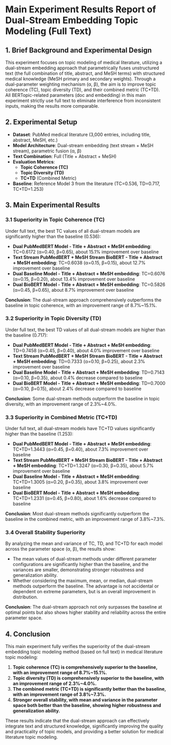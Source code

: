 # Main Experiment Results Report of Dual-Stream Embedding Topic Modeling (Full Text)

## 1. Brief Background and Experimental Design

This experiment focuses on topic modeling of medical literature, utilizing a dual-stream embedding approach that parametrically fuses unstructured text (the full combination of title, abstract, and MeSH terms) with structured medical knowledge (MeSH primary and secondary weights). Through a dual-parameter weighting mechanism (α, β), the aim is to improve topic coherence (TC), topic diversity (TD), and their combined metric (TC+TD). All BERTopic-related parameters (doc and embedding) in this main experiment strictly use full text to eliminate interference from inconsistent inputs, making the results more comparable.

## 2. Experimental Setup

- **Dataset**: PubMed medical literature (3,000 entries, including title, abstract, MeSH, etc.)
- **Model Architecture**: Dual-stream embedding (text stream + MeSH stream), parametric fusion (α, β)
- **Text Combination**: Full (Title + Abstract + MeSH)
- **Evaluation Metrics**:
  - **Topic Coherence (TC)**
  - **Topic Diversity (TD)**
  - **TC+TD** (Combined Metric)
- **Baseline**: Reference Model 3 from the literature (TC=0.536, TD=0.717, TC+TD=1.253)

## 3. Main Experimental Results

### 3.1 Superiority in Topic Coherence (TC)

Under full text, the best TC values of all dual-stream models are significantly higher than the baseline (0.536):

- **Dual PubMedBERT Model - Title + Abstract + MeSH embedding**: TC=0.6172 (α=0.40, β=0.65), about 15.1% improvement over baseline
- **Text Stream PubMedBERT + MeSH Stream BioBERT - Title + Abstract + MeSH embedding**: TC=0.6038 (α=0.15, β=0.15), about 12.7% improvement over baseline
- **Dual Baseline Model - Title + Abstract + MeSH embedding**: TC=0.6076 (α=0.15, β=0.20), about 13.4% improvement over baseline
- **Dual BioBERT Model - Title + Abstract + MeSH embedding**: TC=0.5826 (α=0.45, β=0.65), about 8.7% improvement over baseline

**Conclusion**: The dual-stream approach comprehensively outperforms the baseline in topic coherence, with an improvement range of 8.7%~15.1%.

### 3.2 Superiority in Topic Diversity (TD)

Under full text, the best TD values of all dual-stream models are higher than the baseline (0.717):

- **Dual PubMedBERT Model - Title + Abstract + MeSH embedding**: TD=0.7458 (α=0.45, β=0.40), about 4.0% improvement over baseline
- **Text Stream PubMedBERT + MeSH Stream BioBERT - Title + Abstract + MeSH embedding**: TD=0.7333 (α=0.10, β=0.25), about 2.3% improvement over baseline
- **Dual Baseline Model - Title + Abstract + MeSH embedding**: TD=0.7143 (α=0.10, β=0.35), about 0.4% decrease compared to baseline
- **Dual BioBERT Model - Title + Abstract + MeSH embedding**: TD=0.7000 (α=0.10, β=0.15), about 2.4% decrease compared to baseline

**Conclusion**: Some dual-stream methods outperform the baseline in topic diversity, with an improvement range of 2.3%~4.0%.

### 3.3 Superiority in Combined Metric (TC+TD)

Under full text, all dual-stream models have TC+TD values significantly higher than the baseline (1.253):

- **Dual PubMedBERT Model - Title + Abstract + MeSH embedding**: TC+TD=1.3443 (α=0.45, β=0.40), about 7.3% improvement over baseline
- **Text Stream PubMedBERT + MeSH Stream BioBERT - Title + Abstract + MeSH embedding**: TC+TD=1.3247 (α=0.30, β=0.35), about 5.7% improvement over baseline
- **Dual Baseline Model - Title + Abstract + MeSH embedding**: TC+TD=1.3005 (α=0.20, β=0.35), about 3.8% improvement over baseline
- **Dual BioBERT Model - Title + Abstract + MeSH embedding**: TC+TD=1.2331 (α=0.45, β=0.80), about 1.6% decrease compared to baseline

**Conclusion**: Most dual-stream methods significantly outperform the baseline in the combined metric, with an improvement range of 3.8%~7.3%.

### 3.4 Overall Stability Superiority

By analyzing the mean and variance of TC, TD, and TC+TD for each model across the parameter space (α, β), the results show:

- The mean values of dual-stream methods under different parameter configurations are significantly higher than the baseline, and the variances are smaller, demonstrating stronger robustness and generalization ability.
- Whether considering the maximum, mean, or median, dual-stream methods outperform the baseline. The advantage is not accidental or dependent on extreme parameters, but is an overall improvement in distribution.

**Conclusion**: The dual-stream approach not only surpasses the baseline at optimal points but also shows higher stability and reliability across the entire parameter space.

## 4. Conclusion

This main experiment fully verifies the superiority of the dual-stream embedding topic modeling method (based on full text) in medical literature topic modeling:

1. **Topic coherence (TC) is comprehensively superior to the baseline, with an improvement range of 8.7%~15.1%.**
2. **Topic diversity (TD) is comprehensively superior to the baseline, with an improvement range of 2.3%~4.0%.**
3. **The combined metric (TC+TD) is significantly better than the baseline, with an improvement range of 3.8%~7.3%.**
4. **Stronger overall stability, with mean and variance in the parameter space both better than the baseline, showing higher robustness and generalization ability.**

These results indicate that the dual-stream approach can effectively integrate text and structured knowledge, significantly improving the quality and practicality of topic models, and providing a better solution for medical literature topic modeling. 